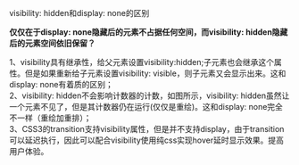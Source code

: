 
visibility: hidden和display: none的区别   

**仅仅在于display: none隐藏后的元素不占据任何空间，而visibility: hidden隐藏后的元素空间依旧保留？**   

1、visibility具有继承性，给父元素设置visibility:hidden;子元素也会继承这个属性。但是如果重新给子元素设置visibility: visible，则子元素又会显示出来。这和display: none有着质的区别；  
2、visibility: hidden不会影响计数器的计数，如图所示，visibility: hidden虽然让一个元素不见了，但是其计数器仍在运行(仅仅是重绘)。这和display: none完全不一样（重绘加重排）；  
3、CSS3的transition支持visibility属性，但是并不支持display，由于transition可以延迟执行，因此可以配合visibility使用纯css实现hover延时显示效果。提高用户体验。






